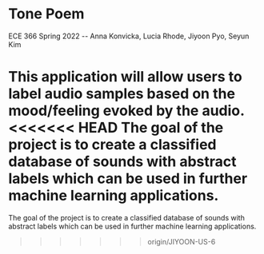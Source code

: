 # Tone Poem
ECE 366 Spring 2022 -- Anna Konvicka, Lucia Rhode, Jiyoon Pyo, Seyun Kim

This application will allow users to label audio samples based on the mood/feeling evoked by the audio.
<<<<<<< HEAD
The goal of the project is to create a classified database of sounds with abstract labels which can be used in further machine learning applications.
=======
The goal of the project is to create a classified database of sounds with abstract labels which can be used in further machine learning applications.
>>>>>>> origin/JIYOON-US-6
